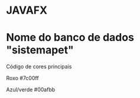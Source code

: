 # JAVAFX

# Nome do banco de dados "sistemapet"

Código de cores principais

Roxo #7c00ff

Azul/verde #00afbb
 
